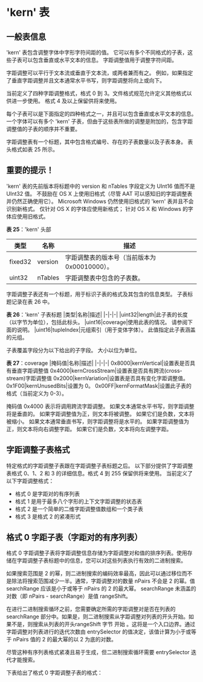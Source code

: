 # 'kern' 表

## 一般表信息

'kern' 表包含调整字体中字形字符间距的值。 它可以有多个不同格式的子表，这些子表可以包含垂直或水平文本的信息。 字距调整值用于调整字符间距。

字距调整可以平行于文本流或垂直于文本流，或两者兼而有之。 例如，如果指定了垂直字距调整并且文本通常水平书写，则字距调整将向上或向下。

当前定义了四种字距调整格式，格式 0 到 3。文件格式规范允许定义其他格式以供进一步使用。 格式 4 及以上保留供将来使用。

每个子表可以是下面指定的四种格式之一，并且可以包含垂直或水平文本的信息。 一个字体可以有多个 'kern' 子表，但由于这些表所做的调整是附加的，包含字距调整值的子表的顺序并不重要。

字距调整表有一个标题，其中包含格式编号、存在的子表数量以及子表本身。 表头格式如表 25 所示。

## 重要的提示！

'kern' 表的先前版本将标题中的 version 和 nTables 字段定义为 UInt16 值而不是 UInt32 值。 不鼓励在 OS X 上使用旧格式（尽管 AAT 可以感知旧的字距调整表并仍然正确使用它）。 Microsoft Windows 仍然使用旧格式的 'kern' 表并且不会识别新格式。 仅针对 OS X 的字体应使用新格式； 针对 OS X 和 Windows 的字体应使用旧格式。

**表 25**：'kern' 头部

|类型|名称|描述|
|-|-|-|
|fixed32|version|字距调整表的版本号（当前版本为 0x00010000）。|
|uint32|nTables|字距调整表中包含的子表数。|

字距调整子表还有一个标题，用于标识子表的格式及其包含的信息类型。 子表标题记录在表 26 中。

**表 26**：'kern' 子表标题
|类型|名称|描述|
|-|-|-|
|uint32|length|此子表的长度（以字节为单位），包括此标头。
|uint16|coverage|使用此表的情况。 请参阅下面的说明。
|uint16|tupleIndex|元组索引（用于变体字体）。 此值指定此子表涵盖的元组。

子表覆盖字段分为以下给出的子字段。 大小以位为单位。

**表 27**：coverage
|掩码值|名称|描述|
|-|-|-|
0x8000|kernVertical|设置表是否具有垂直字距调整值
0x4000|kernCrossStream|设置表是否具有跨流(cross-stream)字距调整值
0x2000|kernVariation|设置表是否具有变化字距调整值。
0x1F00|kernUnusedBits|设置为 0。
0x00FF|kernFormatMask|设置此子表的格式（当前定义为 0-3）。

掩码值 0x4000 表示将调用跨流字距调整。 如果文本通常水平书写，则字距调整将是垂直的。 如果字距调整值为正，则文本将被调整。 如果它们是负数，文本将被缩小。 如果文本通常垂直书写，则字距调整将是水平的。 如果字距调整值为正，则文本将向右调整字距。 如果它们是负数，文本将向左调整字距。

## 字距调整子表格式
特定格式的字距调整子表跟在字距调整子表标题之后。 以下部分提供了字距调整表格式 0、1、2 和 3 的详细信息。格式 4 到 255 保留供将来使用。 当前定义了以下字距调整格式：

* 格式 0 是字距对的有序列表
* 格式 1 是用于最多八个字形的上下文字距调整的状态表
* 格式 2 是一个简单的二维字距调整值数组和一个类子表
* 格式 3 是格式 2 的紧凑形式

## 格式 0 字距子表（字距对的有序列表）

格式 0 字距调整子表将字距调整信息存储为字距调整对和值的排序列表。使用存储在字距调整子表标题中的信息，您可以对这些列表执行有效的二进制搜索。

如果搜索范围是 2 的幂，则二进制搜索的编码效率最高，因此可以通过移位而不是除法将搜索范围减少一半。通常，字距调整对的数量 nPairs 不会是 2 的幂。值 searchRange 应该是小于或等于 nPairs 的 2 的最大幂。 searchRange 未涵盖的对数（即 nPairs - searchRange）是值 rangeShift。

在进行二进制搜索循环之前，您需要确定所需的字距调整对是否在列表的 searchRange 部分中。如果是，则二进制搜索从字距调整对列表的开头开始。如果不是，则搜索从列表的开头rangeShift 字节 开始 。这将是一个入口边界。通过字距调整对列表进行的迭代次数由 entrySelector 的值决定，该值计算为小于或等于 nPairs 值的 2 的最大幂的以 2 为底的对数。

尽管这种有序列表格式紧凑且易于生成，但二进制搜索循环需要 entrySelector 迭代才能搜索。

下表给出了格式 0 字距调整子表的格式：